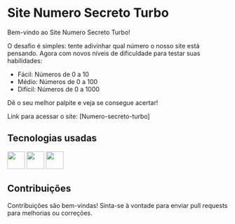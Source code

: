 # Site Numero Secreto Turbo
Bem-vindo ao Site Numero Secreto Turbo!

O desafio é simples: tente adivinhar qual número o nosso site está pensando. Agora com novos níveis de dificuldade para testar suas habilidades:

- Fácil: Números de 0 a 10
- Médio: Números de 0 a 100
- Difícil: Números de 0 a 1000
  
Dê o seu melhor palpite e veja se consegue acertar!

Link para acessar o site: [<link src="https://numero-secreto-turbo.vercel.app/">Numero-secreto-turbo</link>]

## Tecnologias usadas

<img loading="lazy" src="https://cdn.jsdelivr.net/gh/devicons/devicon@latest/icons/html5/html5-original.svg" width="40" height="40" /> <img loading="lazy" src="https://cdn.jsdelivr.net/gh/devicons/devicon@latest/icons/css3/css3-original.svg" width="40" height="40" />  <img loading="lazy" src="https://cdn.jsdelivr.net/gh/devicons/devicon@latest/icons/javascript/javascript-original.svg" width="40" height="40"/>    

## Contribuições
Contribuições são bem-vindas! Sinta-se à vontade para enviar pull requests para melhorias ou correções.
